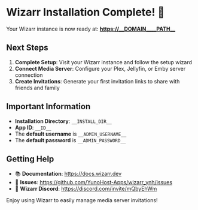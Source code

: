 # Wizarr Installation Complete! 🎉

Your Wizarr instance is now ready at: **<https://__DOMAIN____PATH__>**

## Next Steps

1. **Complete Setup**: Visit your Wizarr instance and follow the setup wizard
2. **Connect Media Server**: Configure your Plex, Jellyfin, or Emby server connection
3. **Create Invitations**: Generate your first invitation links to share with friends and family

## Important Information

- **Installation Directory**: `__INSTALL_DIR__`
- **App ID**: `__ID__`
- The **default username** is `__ADMIN_USERNAME__`
- The **default password** is `__ADMIN_PASSWORD__`

## Getting Help

- 📚 **Documentation**: https://docs.wizarr.dev
- 🐛 **Issues**: https://github.com/YunoHost-Apps/wizarr_ynh/issues
- 💬 **Wizarr Discord**: https://discord.com/invite/mQbyEhWm

Enjoy using Wizarr to easily manage media server invitations!
